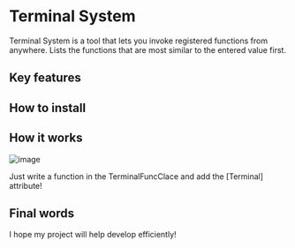 # Terminal System

Terminal System is a tool that lets you invoke registered functions from anywhere.
Lists the functions that are most similar to the entered value first.

## Key features

## How to install

## How it works
![image](https://github.com/jacobjea/Terminal/assets/89589209/3042852f-a6d4-4e3a-b22f-4965686a3e6f)

Just write a function in the TerminalFuncClace and add the [Terminal] attribute!

## Final words

I hope my project will help develop efficiently!

